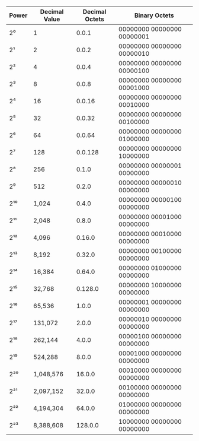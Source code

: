 | Power | Decimal Value | Decimal Octets | Binary Octets              |
| ----- | ------------- | -------------- | -------------------------- |
| 2⁰    | 1             | 0.0.1          | 00000000 00000000 00000001 |
| 2¹    | 2             | 0.0.2          | 00000000 00000000 00000010 |
| 2²    | 4             | 0.0.4          | 00000000 00000000 00000100 |
| 2³    | 8             | 0.0.8          | 00000000 00000000 00001000 |
| 2⁴    | 16            | 0.0.16         | 00000000 00000000 00010000 |
| 2⁵    | 32            | 0.0.32         | 00000000 00000000 00100000 |
| 2⁶    | 64            | 0.0.64         | 00000000 00000000 01000000 |
| 2⁷    | 128           | 0.0.128        | 00000000 00000000 10000000 |
| 2⁸    | 256           | 0.1.0          | 00000000 00000001 00000000 |
| 2⁹    | 512           | 0.2.0          | 00000000 00000010 00000000 |
| 2¹⁰   | 1,024         | 0.4.0          | 00000000 00000100 00000000 |
| 2¹¹   | 2,048         | 0.8.0          | 00000000 00001000 00000000 |
| 2¹²   | 4,096         | 0.16.0         | 00000000 00010000 00000000 |
| 2¹³   | 8,192         | 0.32.0         | 00000000 00100000 00000000 |
| 2¹⁴   | 16,384        | 0.64.0         | 00000000 01000000 00000000 |
| 2¹⁵   | 32,768        | 0.128.0        | 00000000 10000000 00000000 |
| 2¹⁶   | 65,536        | 1.0.0          | 00000001 00000000 00000000 |
| 2¹⁷   | 131,072       | 2.0.0          | 00000010 00000000 00000000 |
| 2¹⁸   | 262,144       | 4.0.0          | 00000100 00000000 00000000 |
| 2¹⁹   | 524,288       | 8.0.0          | 00001000 00000000 00000000 |
| 2²⁰   | 1,048,576     | 16.0.0         | 00010000 00000000 00000000 |
| 2²¹   | 2,097,152     | 32.0.0         | 00100000 00000000 00000000 |
| 2²²   | 4,194,304     | 64.0.0         | 01000000 00000000 00000000 |
| 2²³   | 8,388,608     | 128.0.0        | 10000000 00000000 00000000 |


